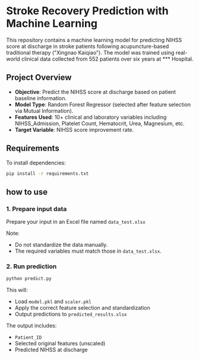 
# Stroke Recovery Prediction with Machine Learning

This repository contains a machine learning model for predicting NIHSS score at discharge in stroke patients following acupuncture-based traditional therapy ("Xingnao Kaiqiao"). The model was trained using real-world clinical data collected from 552 patients over six years at *** Hospital.

## Project Overview

- **Objective**: Predict the NIHSS score at discharge based on patient baseline information.
- **Model Type**: Random Forest Regressor (selected after feature selection via Mutual Information).
- **Features Used**: 10+ clinical and laboratory variables including NIHSS_Admission, Platelet Count, Hematocrit, Urea, Magnesium, etc.
- **Target Variable**: NIHSS score improvement rate.

## Requirements

To install dependencies:

```bash
pip install -r requirements.txt
```


## how to use

### 1. Prepare input data

Prepare your input in an Excel file named `data_test.xlsx`

Note:
- Do not standardize the data manually.
- The required variables must match those in `data_test.xlsx`.

### 2. Run prediction

```bash
python predict.py
```

This will:

- Load `model.pkl` and `scaler.pkl`
- Apply the correct feature selection and standardization
- Output predictions to `predicted_results.xlsx`

The output includes:

- `Patient_ID`
- Selected original features (unscaled)
- Predicted NIHSS at discharge

